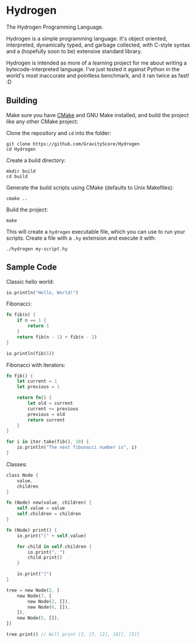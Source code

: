 
Hydrogen
========

The Hydrogen Programming Language.

Hydrogen is a simple programming language. It's object oriented, interpreted, dynamically typed, and garbage collected, with C-style syntax and a (hopefully soon to be) extensive standard library.

Hydrogen is intended as more of a learning project for me about writing a bytecode-interpreted language. I've just tested it against Python in the world's most inaccurate and pointless benchmark, and it ran twice as fast! :D


## Building

Make sure you have [CMake](http://www.cmake.org/download/) and GNU Make installed, and build the project like any other CMake project:

Clone the repository and `cd` into the folder:

```
git clone https://github.com/GravityScore/Hydrogen
cd Hydrogen
```

Create a build directory:

```
mkdir build
cd build
```

Generate the build scripts using CMake (defaults to Unix Makefiles):

```
cmake ..
```

Build the project:

```
make
```

This will create a `hydrogen` executable file, which you can use to run your scripts. Create a file with a `.hy` extension and execute it with:

```
./hydrogen my-script.hy
```


## Sample Code

Classic hello world:

```rust
io.println("Hello, World!")
```

Fibonacci:

```rust
fn fib(n) {
	if n == 1 {
		return 1
	}
	return fib(n - 1) + fib(n - 2)
}

io.println(fib(5))
```

Fibonacci with iterators:

```rust
fn fib() {
	let current = 1
	let previous = 1

	return fn() {
		let old = current
		current += previous
		previous = old
		return current
	}
}

for i in iter.take(fib(), 10) {
	io.println("The next fibonacci number is", i)
}
```

Classes:

```rust
class Node {
	value,
	children
}

fn (Node) new(value, children) {
	self.value = value
	self.children = children
}

fn (Node) print() {
	io.print("[" + self.value)

	for child in self.children {
		io.print(", ")
		child.print()
	}

	io.print("]")
}

tree = new Node(2, [
	new Node(7, [
		new Node(2, []),
		new Node(6, []),
	]),
	new Node(5, []),
])

tree.print() // Will print [2, [7, [2], [6]], [5]]
```
